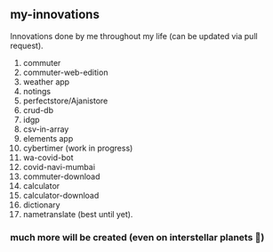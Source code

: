## my-innovations

Innovations done by me throughout my life (can be updated via pull request).

1. commuter
2. commuter-web-edition
3. weather app
4. notings
5. perfectstore/Ajanistore
6. crud-db
7. idgp
8. csv-in-array
9. elements app
10. cybertimer (work in progress)
11. wa-covid-bot
12. covid-navi-mumbai
13. commuter-download
14. calculator
15. calculator-download
16. dictionary
17. nametranslate (best until yet).

### much more will be created (even on interstellar planets 🤣)
